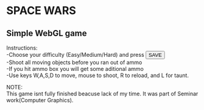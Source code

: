 <h1> SPACE WARS </h1>

<h2>Simple WebGL game</h2>

Instructions:<br>
  -Choose your difficulty (Easy/Medium/Hard) and press <button> SAVE </button><br>
  -Shoot all moving objects before you ran out of ammo<br>
  -If you hit ammo box you will get some aditional ammo<br>
  -Use keys W,A,S,D to move, mouse to shoot, R to reload, and L for taunt.<br>
 
 
 NOTE:<br>
 This game isnt fully finished beacuse lack of my time. It was part of Seminar work(Computer Graphics).
